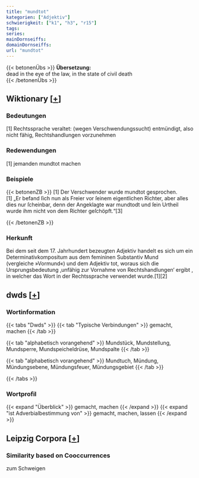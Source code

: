 ```yaml
---
title: "mundtot"
kategorien: ["Adjektiv"]
schwierigkeit: ["k1", "h3", "r15"]
tags:
series:
mainDornseiffs:
domainDornseiffs:
url: "mundtot"
---
```


{{< betonenÜbs >}}
**Übersetzung:**  
dead in the eye of the law, in the state of civil death  
{{< /betonenÜbs >}}

## Wiktionary [[+](https://de.wiktionary.org/wiki/mundtot)]

### Bedeutungen
[1] Rechtssprache veraltet: (wegen Verschwendungssucht) entmündigt, also nicht fähig, Rechtshandlungen vorzunehmen  

### Redewendungen
[1] jemanden mundtot machen  

### Beispiele
{{< betonenZB >}}
[1] Der Verschwender wurde mundtot gesprochen.  
[1] „Er befand ſich nun als Freier vor ſeinem eigentlichen Richter, aber alles dies nur ſcheinbar, denn der Angeklagte war mundtodt und ſein Urtheil wurde ihm nicht von dem Richter geſchöpft.“[3]  

{{< /betonenZB >}}
### Herkunft
Bei dem seit dem 17. Jahrhundert bezeugten Adjektiv handelt es sich um ein Determinativkompositum aus dem femininen Substantiv Mund (vergleiche »Vormund«) und dem Adjektiv tot, woraus sich die Ursprungsbedeutung ‚unfähig zur Vornahme von Rechtshandlungen‘ ergibt , in welcher das Wort in der Rechtssprache verwendet wurde.[1][2]  



## dwds [[+](https://www.dwds.de/wb/mundtot)]

### Wortinformation
{{< tabs "Dwds" >}}
{{< tab "Typische Verbindungen" >}}
gemacht, machen
{{< /tab >}}

{{< tab "alphabetisch vorangehend" >}}
Mundstück, Mundstellung, Mundsperre, Mundspeicheldrüse, Mundspalte
{{< /tab >}}

{{< tab "alphabetisch vorangehend" >}}
Mundtuch, Mündung, Mündungsebene, Mündungsfeuer, Mündungsgebiet
{{< /tab >}}

{{< /tabs >}}

### Wortprofil
{{< expand "Überblick" >}} gemacht, machen {{< /expand >}}
{{< expand "ist Adverbialbestimmung von" >}} gemacht, machen, lassen {{< /expand >}}

## Leipzig Corpora [[+](https://corpora.uni-leipzig.de/en/res?word=mundtot&corpusId=deu_newscrawl-public_2018)]


### Similarity based on Cooccurrences
zum Schweigen


